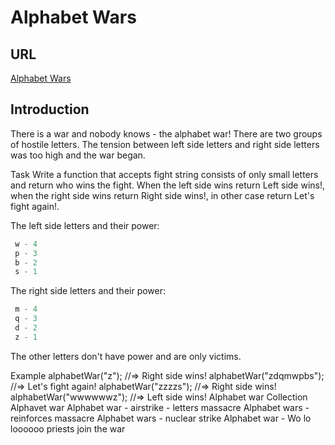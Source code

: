 # Alphabet Wars

## URL

[Alphabet Wars](https://www.codewars.com/kata/59377c53e66267c8f6000027/train/javascript)

## Introduction

There is a war and nobody knows - the alphabet war!
There are two groups of hostile letters. The tension between left side letters and right side letters was too high and the war began.

Task
Write a function that accepts fight string consists of only small letters and return who wins the fight. When the left side wins return Left side wins!, when the right side wins return Right side wins!, in other case return Let's fight again!.

The left side letters and their power:

```javascript
 w - 4
 p - 3
 b - 2
 s - 1
```

The right side letters and their power:

```javascript
 m - 4
 q - 3
 d - 2
 z - 1
```

The other letters don't have power and are only victims.

Example
alphabetWar("z");        //=> Right side wins!
alphabetWar("zdqmwpbs"); //=> Let's fight again!
alphabetWar("zzzzs");    //=> Right side wins!
alphabetWar("wwwwwwz");  //=> Left side wins!
Alphabet war Collection
Alphavet war
Alphabet war - airstrike - letters massacre
Alphabet wars - reinforces massacre
Alphabet wars - nuclear strike
Alphabet war - Wo lo loooooo priests join the war